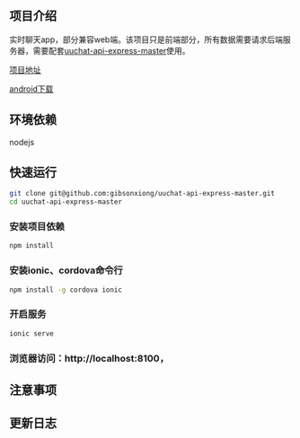 ## 项目介绍

实时聊天app，部分兼容web端。该项目只是前端部分，所有数据需要请求后端服务器，需要配套[uuchat-api-express-master](https://github.com/gibsonxiong/uuchat-api-express-master)使用。

[项目地址](http://116.62.69.218/)

[android下载](http://116.62.69.218/uuchat.apk)

## 环境依赖

nodejs 

## 快速运行


```bash
git clone git@github.com:gibsonxiong/uuchat-api-express-master.git
cd uuchat-api-express-master
```

### 安装项目依赖
```bash
npm install
```

### 安装ionic、cordova命令行

```bash
npm install -g cordova ionic
```

### 开启服务

```bash
ionic serve
```

### 浏览器访问：http://localhost:8100，

## 注意事项

## 更新日志

